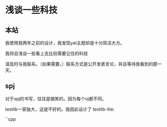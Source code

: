 # 浅谈一些科技

## 本站

我使用我两年之前的设计，我发现yat主题却是十分简洁大方。

我将会浅谈一些看上去比较需要记住的科技

请及时与我联系。（如果需要。）联系方式是公开发表言论，并且等待我看到的那一天。

## spj

对于spj的书写，往往是搞笑的。因为每个oj都不同。

testlib一家独大，这是不好的。我因此设计了 testlib-lite:

``cpp


<!--stackedit_data:
eyJoaXN0b3J5IjpbNTcwNTg1MzY1LDQ4MjgxNTU1M119
-->